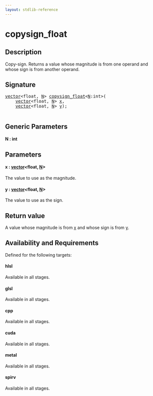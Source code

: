```yaml
---
layout: stdlib-reference
---
```


# copysign\_float

## Description

Copy-sign. Returns a value whose magnitude is from one operand and whose sign is from another operand.



## Signature 

<pre>
<a href="index.html" class="code_type">vector</a>&lt;<span class="code_keyword">float</span>, <a href="copysign_float.html#decl-N" class="code_var">N</a>&gt; <a href="copysign_float.html">copysign_float</a>&lt;<a href="copysign_float.html#decl-N" class="code_var">N</a>:<span class="code_keyword">int</span>&gt;(
    <a href="index.html" class="code_type">vector</a>&lt;<span class="code_keyword">float</span>, <a href="copysign_float.html#decl-N" class="code_var">N</a>&gt; <a href="copysign_float.html#decl-x" class="code_param">x</a>,
    <a href="index.html" class="code_type">vector</a>&lt;<span class="code_keyword">float</span>, <a href="copysign_float.html#decl-N" class="code_var">N</a>&gt; <a href="copysign_float.html#decl-y" class="code_param">y</a>);

</pre>

## Generic Parameters

####  <a id="decl-N"></a>N  : int

## Parameters

####  <a id="decl-x"></a>x  : [vector](../types/vector/index)\<float, [N](../types/vector/index#decl-N)\>
The value to use as the magnitude.

####  <a id="decl-y"></a>y  : [vector](../types/vector/index)\<float, [N](../types/vector/index#decl-N)\>
The value to use as the sign.


## Return value
A value whose magnitude is from <span class='code'><a href="copysign_float.html#decl-x" class="code_param">x</a></span> and whose sign is from <span class='code'><a href="copysign_float.html#decl-y" class="code_param">y</a></span>.


## Availability and Requirements

Defined for the following targets:

#### hlsl
Available in all stages.

#### glsl
Available in all stages.

#### cpp
Available in all stages.

#### cuda
Available in all stages.

#### metal
Available in all stages.

#### spirv
Available in all stages.



